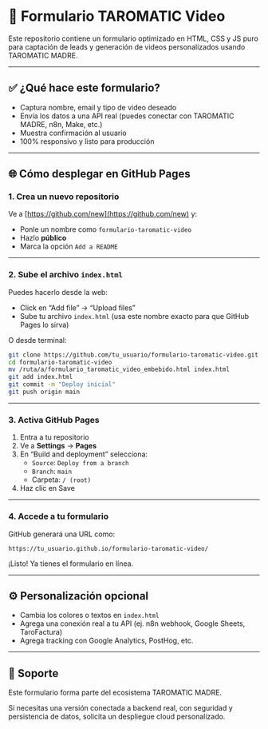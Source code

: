 # 🚀 Formulario TAROMATIC Video

Este repositorio contiene un formulario optimizado en HTML, CSS y JS puro para captación de leads y generación de videos personalizados usando TAROMATIC MADRE.

---

## ✅ ¿Qué hace este formulario?

- Captura nombre, email y tipo de video deseado
- Envía los datos a una API real (puedes conectar con TAROMATIC MADRE, n8n, Make, etc.)
- Muestra confirmación al usuario
- 100% responsivo y listo para producción

---

## 🌐 Cómo desplegar en GitHub Pages

### 1. Crea un nuevo repositorio

Ve a [https://github.com/new](https://github.com/new) y:

- Ponle un nombre como `formulario-taromatic-video`
- Hazlo **público**
- Marca la opción `Add a README`

---

### 2. Sube el archivo `index.html`

Puedes hacerlo desde la web:
- Click en “Add file” → “Upload files”
- Sube tu archivo `index.html` (usa este nombre exacto para que GitHub Pages lo sirva)

O desde terminal:
```bash
git clone https://github.com/tu_usuario/formulario-taromatic-video.git
cd formulario-taromatic-video
mv /ruta/a/formulario_taromatic_video_embebido.html index.html
git add index.html
git commit -m "Deploy inicial"
git push origin main
```

---

### 3. Activa GitHub Pages

1. Entra a tu repositorio
2. Ve a **Settings** → **Pages**
3. En “Build and deployment” selecciona:
   - `Source`: `Deploy from a branch`
   - `Branch`: `main`
   - Carpeta: `/ (root)`
4. Haz clic en Save

---

### 4. Accede a tu formulario

GitHub generará una URL como:

```
https://tu_usuario.github.io/formulario-taromatic-video/
```

¡Listo! Ya tienes el formulario en línea.

---

## ⚙️ Personalización opcional

- Cambia los colores o textos en `index.html`
- Agrega una conexión real a tu API (ej. n8n webhook, Google Sheets, TaroFactura)
- Agrega tracking con Google Analytics, PostHog, etc.

---

## 🧠 Soporte

Este formulario forma parte del ecosistema TAROMATIC MADRE.

Si necesitas una versión conectada a backend real, con seguridad y persistencia de datos, solicita un despliegue cloud personalizado.

